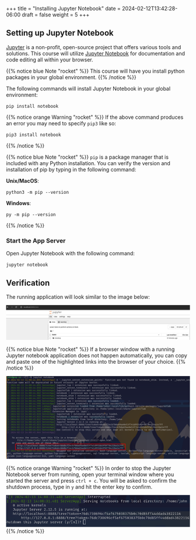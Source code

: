 +++
title = "Installing Jupyter Notebook"
date = 2024-02-12T13:42:28-06:00
draft = false
weight = 5
+++

## Setting up Jupyter Notebook

[Jupyter](https://jupyter.org/) is a non-profit, open-source project that offers various tools and solutions. This course will utilize [Jupyter Notebook](https://jupyter-notebook.readthedocs.io/en/latest/) for documentation and code editing all within your browser.

{{% notice blue Note "rocket" %}}
This course will have you install python packages in your global environment.
{{% /notice %}}

The following commands will install Jupyter Notebook in your global environment:

```console
pip install notebook
```

{{% notice orange Warning "rocket" %}}
If the above command produces an error you may need to specify `pip3` like so:

```console
pip3 install notebook
```
{{% /notice %}}

{{% notice blue Note "rocket" %}}
`pip` is a package manager that is included with any Python installation. You can verify the version and installation of pip by typing in the following command:

**Unix/MacOS**:
```console
python3 -m pip --version
```

**Windows**:
```console
py -m pip --version
```
{{% /notice %}}

### Start the App Server
Open Jupyter Notebook with the following command:

```console
jupyter notebook
```



## Verification

The running application will look similar to the image below:

![Jupyter notebook running on localhost within the browser](pictures/localhost-notebook.png?classes=border)

{{% notice blue Note "rocket" %}}
If a browser window with a running Jupyter notebook application does not happen automatically, you can copy and paste one of the highlighted links into the browser of your choice.
{{% /notice %}}

![Running jupyter notebook in the terminal to open the application](pictures/jupyter-notebook.png?classes=border)

{{% notice orange Warning "rocket" %}}
In order to stop the Jupyter Notebook server from running, open your terminal window where you started the server and press `ctrl + c`. You will be asked to confirm the shutdown process, type in `y` and hit the enter key to confirm.

![Shutting down jupyter notebook server within the command line](pictures/confirm-shutdown.png?classes=border)
{{% /notice %}}